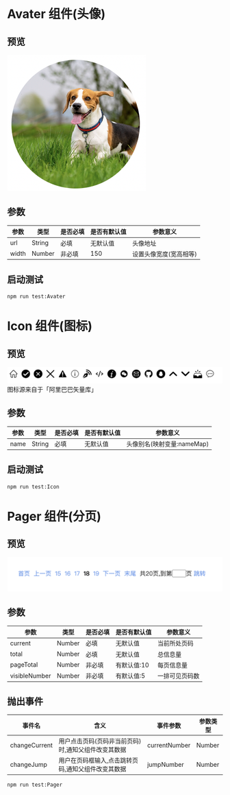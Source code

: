 # Avater 组件(头像)

## 预览

![头像组件](/src/components/document/avaterPreview.png)

## 参数

| 参数  | 类型   | 是否必填 | 是否有默认值 | 参数意义               |
| ----- | ------ | -------- | ------------ | ---------------------- |
| url   | String | 必填     | 无默认值     | 头像地址               |
| width | Number | 非必填   | 150          | 设置头像宽度(宽高相等) |

## 启动测试

```bash
npm run test:Avater
```

# Icon 组件(图标)

## 预览

![icon组件](./iconPreview.png)
图标源来自于「阿里巴巴矢量库」

## 参数

| 参数 | 类型   | 是否必填 | 是否有默认值 | 参数意义                   |
| ---- | ------ | -------- | ------------ | -------------------------- |
| name | String | 必填     | 无默认值     | 头像别名(映射变量:nameMap) |

## 启动测试

```bash
npm run test:Icon
```

# Pager 组件(分页)

## 预览

![pager组件](./pagerPreview.png)

## 参数

| 参数          | 类型   | 是否必填 | 是否有默认值 | 参数意义       |
| ------------- | ------ | -------- | ------------ | -------------- |
| current       | Number | 必填     | 无默认值     | 当前所处页码   |
| total         | Number | 必填     | 无默认值     | 总信息量       |
| pageTotal     | Number | 非必填   | 有默认值:10  | 每页信息量     |
| visibleNumber | Number | 非必填   | 有默认值:5   | 一排可见页码数 |

## 抛出事件

| 事件名        | 含义                                                | 事件参数      | 参数类型 |
| ------------- | --------------------------------------------------- | ------------- | -------- |
| changeCurrent | 用户点击页码(页码非当前页码)时,通知父组件改变其数据 | currentNumber | Number   |
| changeJump    | 用户在页码框输入,点击跳转页码,通知父组件改变其数据  | jumpNumber    | Number   |

```bash
npm run test:Pager
```
